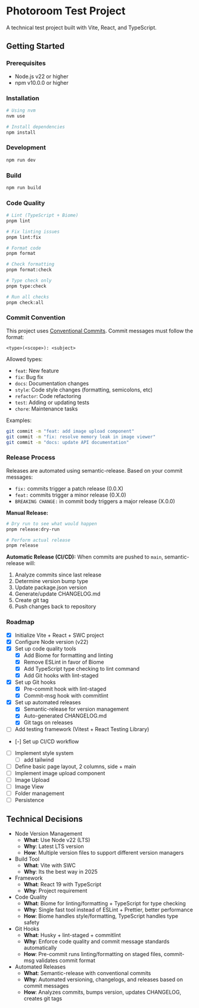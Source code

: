 # Photoroom Test Project

A technical test project built with Vite, React, and TypeScript.

## Getting Started

### Prerequisites

- Node.js v22 or higher
- npm v10.0.0 or higher

### Installation

```bash
# Using nvm
nvm use

# Install dependencies
npm install
```

### Development

```bash
npm run dev
```

### Build

```bash
npm run build
```

### Code Quality

```bash
# Lint (TypeScript + Biome)
pnpm lint

# Fix linting issues
pnpm lint:fix

# Format code
pnpm format

# Check formatting
pnpm format:check

# Type check only
pnpm type:check

# Run all checks
pnpm check:all
```

### Commit Convention

This project uses [Conventional Commits](https://www.conventionalcommits.org/). Commit messages must follow the format:

```
<type>(<scope>): <subject>
```

Allowed types:
- `feat`: New feature
- `fix`: Bug fix
- `docs`: Documentation changes
- `style`: Code style changes (formatting, semicolons, etc)
- `refactor`: Code refactoring
- `test`: Adding or updating tests
- `chore`: Maintenance tasks

Examples:
```bash
git commit -m "feat: add image upload component"
git commit -m "fix: resolve memory leak in image viewer"
git commit -m "docs: update API documentation"
```

### Release Process

Releases are automated using semantic-release. Based on your commit messages:

- `fix:` commits trigger a patch release (0.0.X)
- `feat:` commits trigger a minor release (0.X.0)
- `BREAKING CHANGE:` in commit body triggers a major release (X.0.0)

**Manual Release:**
```bash
# Dry run to see what would happen
pnpm release:dry-run

# Perform actual release
pnpm release
```

**Automatic Release (CI/CD):**
When commits are pushed to `main`, semantic-release will:
1. Analyze commits since last release
2. Determine version bump type
3. Update package.json version
4. Generate/update CHANGELOG.md
5. Create git tag
6. Push changes back to repository

### Roadmap

- [x] Initialize Vite + React + SWC project
- [x] Configure Node version (v22)
- [x] Set up code quality tools
  - [x] Add Biome for formatting and linting
  - [x] Remove ESLint in favor of Biome
  - [x] Add TypeScript type checking to lint command
  - [x] Add Git hooks with lint-staged
- [x] Set up Git hooks
  - [x] Pre-commit hook with lint-staged
  - [x] Commit-msg hook with commitlint
- [x] Set up automated releases
  - [x] Semantic-release for version management
  - [x] Auto-generated CHANGELOG.md
  - [x] Git tags on releases
- [ ] Add testing framework (Vitest + React Testing Library)
- [-] Set up CI/CD workflow
- [ ] Implement style system
  - [ ] add tailwind
- [ ] Define basic page layout, 2 columns, side + main
- [ ] Implement image upload component
- [ ] Image Upload
- [ ] Image View
- [ ] Folder management
- [ ] Persistence

## Technical Decisions

- Node Version Management
  - **What**: Use Node v22 (LTS)
  - **Why**: Latest LTS version
  - **How**: Multiple version files to support different version managers
- Build Tool
  - **What**: Vite with SWC
  - **Why**: Its the best way in 2025
- Framework
  - **What**: React 19 with TypeScript
  - **Why**: Project requirement
- Code Quality
  - **What**: Biome for linting/formatting + TypeScript for type checking
  - **Why**: Single fast tool instead of ESLint + Prettier, better performance
  - **How**: Biome handles style/formatting, TypeScript handles type safety
- Git Hooks
  - **What**: Husky + lint-staged + commitlint
  - **Why**: Enforce code quality and commit message standards automatically
  - **How**: Pre-commit runs linting/formatting on staged files, commit-msg validates commit format
- Automated Releases
  - **What**: Semantic-release with conventional commits
  - **Why**: Automated versioning, changelogs, and releases based on commit messages
  - **How**: Analyzes commits, bumps version, updates CHANGELOG, creates git tags
